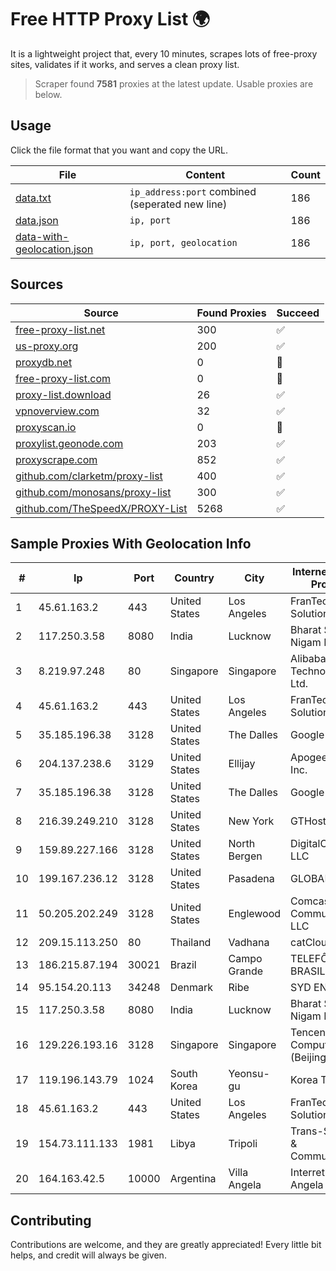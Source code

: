 
# Free HTTP Proxy List 🌍

It is a lightweight project that, every 10 minutes, scrapes lots of free-proxy sites, validates if it works, and serves a clean proxy list.


> Scraper found **7581** proxies at the latest update. Usable proxies are below.

## Usage

Click the file format that you want and copy the URL.


|File|Content|Count|
|----|-------|-----|
|[data.txt](https://raw.githubusercontent.com/themiralay/Proxy-List-World/master/data.txt)|`ip_address:port` combined (seperated new line)|186|
|[data.json](https://raw.githubusercontent.com/themiralay/Proxy-List-World/master/data.json)|`ip, port`|186|
|[data-with-geolocation.json](https://raw.githubusercontent.com/themiralay/Proxy-List-World/master/data-with-geolocation.json)|`ip, port, geolocation`|186|

## Sources

|Source|Found Proxies|Succeed|
|------|-------------|-------|
|[free-proxy-list.net](https://free-proxy-list.net)|300|✅|
|[us-proxy.org](https://www.us-proxy.org)|200|✅|
|[proxydb.net](http://proxydb.net)|0|🚫|
|[free-proxy-list.com](https://free-proxy-list.com/?page=&port=&type%5B%5D=http&type%5B%5D=https&up_time=0&search=Search)|0|🚫|
|[proxy-list.download](https://www.proxy-list.download/HTTP)|26|✅|
|[vpnoverview.com](https://vpnoverview.com/privacy/anonymous-browsing/free-proxy-servers)|32|✅|
|[proxyscan.io](https://www.proxyscan.io)|0|🚫|
|[proxylist.geonode.com](https://proxylist.geonode.com/api/proxy-list?limit=300&page=1&sort_by=lastChecked&sort_type=desc&protocols=http,https)|203|✅|
|[proxyscrape.com](https://api.proxyscrape.com/v2/?request=displayproxies&protocol=http&timeout=10000&country=all&ssl=all&anonymity=all)|852|✅|
|[github.com/clarketm/proxy-list](https://raw.githubusercontent.com/clarketm/proxy-list/master/proxy-list-raw.txt)|400|✅|
|[github.com/monosans/proxy-list](https://raw.githubusercontent.com/monosans/proxy-list/main/proxies/http.txt)|300|✅|
|[github.com/TheSpeedX/PROXY-List](https://raw.githubusercontent.com/TheSpeedX/PROXY-List/master/http.txt)|5268|✅|


## Sample Proxies With Geolocation Info

|#|Ip|Port|Country|City|Internet Service Provider|
|-|--|----|-------|----|-------------------------|
|1|45.61.163.2|443|United States|Los Angeles|FranTech Solutions|
|2|117.250.3.58|8080|India|Lucknow|Bharat Sanchar Nigam Ltd|
|3|8.219.97.248|80|Singapore|Singapore|Alibaba (US) Technology Co., Ltd.|
|4|45.61.163.2|443|United States|Los Angeles|FranTech Solutions|
|5|35.185.196.38|3128|United States|The Dalles|Google LLC|
|6|204.137.238.6|3129|United States|Ellijay|Apogee Telecom Inc.|
|7|35.185.196.38|3128|United States|The Dalles|Google LLC|
|8|216.39.249.210|3128|United States|New York|GTHost|
|9|159.89.227.166|3128|United States|North Bergen|DigitalOcean, LLC|
|10|199.167.236.12|3128|United States|Pasadena|GLOBAL IT|
|11|50.205.202.249|3128|United States|Englewood|Comcast Cable Communications, LLC|
|12|209.15.113.250|80|Thailand|Vadhana|catCloud|
|13|186.215.87.194|30021|Brazil|Campo Grande|TELEFÔNICA BRASIL S.A|
|14|95.154.20.113|34248|Denmark|Ribe|SYD ENERGI|
|15|117.250.3.58|8080|India|Lucknow|Bharat Sanchar Nigam Ltd|
|16|129.226.193.16|3128|Singapore|Singapore|Tencent Cloud Computing (Beijing) Co|
|17|119.196.143.79|1024|South Korea|Yeonsu-gu|Korea Telecom|
|18|45.61.163.2|443|United States|Los Angeles|FranTech Solutions|
|19|154.73.111.133|1981|Libya|Tripoli|Trans-Sahara IT & Communication|
|20|164.163.42.5|10000|Argentina|Villa Angela|Interret Villa Angela SRL|



## Contributing

Contributions are welcome, and they are greatly appreciated! Every
little bit helps, and credit will always be given.

